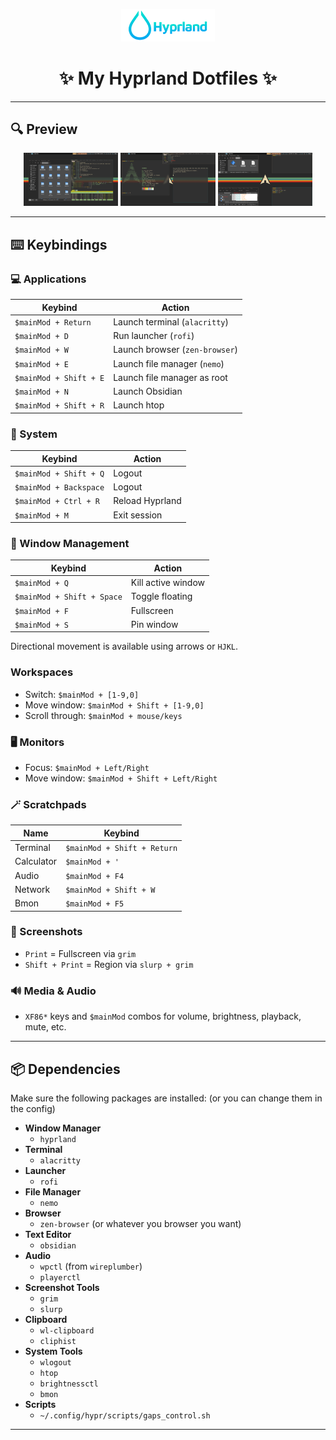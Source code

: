 <p align="center">
  <img src="https://raw.githubusercontent.com/hyprwm/Hyprland/refs/heads/main/assets/header.svg" width="150" alt="Hyprland Logo">
</p>

<h1 align="center">✨ My Hyprland Dotfiles ✨</h1>

---

## 🔍 Preview

<div align="center">
  <img src="previews/preview1.png" width="30%">
  <img src="previews/preview2.png" width="30%">
  <img src="previews/preview3.png" width="30%">
</div>

---

## ⌨️ Keybindings

### 💻 Applications
| Keybind                 | Action                          |
|------------------------|----------------------------------|
| `$mainMod + Return`    | Launch terminal (`alacritty`)    |
| `$mainMod + D`         | Run launcher (`rofi`)            |
| `$mainMod + W`         | Launch browser (`zen-browser`)   |
| `$mainMod + E`         | Launch file manager (`nemo`)     |
| `$mainMod + Shift + E` | Launch file manager as root      |
| `$mainMod + N`         | Launch Obsidian                  |
| `$mainMod + Shift + R` | Launch htop                      |

### 🔄 System
| Keybind                     | Action              |
|----------------------------|---------------------|
| `$mainMod + Shift + Q`     | Logout              |
| `$mainMod + Backspace`     | Logout              |
| `$mainMod + Ctrl + R`      | Reload Hyprland     |
| `$mainMod + M`             | Exit session        |

### 🧱 Window Management
| Keybind                  | Action               |
|-------------------------|----------------------|
| `$mainMod + Q`          | Kill active window   |
| `$mainMod + Shift + Space` | Toggle floating  |
| `$mainMod + F`          | Fullscreen           |
| `$mainMod + S`          | Pin window           |



Directional movement is available using arrows or `HJKL`.

### Workspaces
- Switch: `$mainMod + [1-9,0]`
- Move window: `$mainMod + Shift + [1-9,0]`
- Scroll through: `$mainMod + mouse/keys`

### 🖥️ Monitors
- Focus: `$mainMod + Left/Right`
- Move window: `$mainMod + Shift + Left/Right`

### 🪄 Scratchpads
| Name     | Keybind                      |
|----------|------------------------------|
| Terminal | `$mainMod + Shift + Return`  |
| Calculator | `$mainMod + '`             |
| Audio    | `$mainMod + F4`              |
| Network  | `$mainMod + Shift + W`       |
| Bmon     | `$mainMod + F5`              |

### 📸 Screenshots
- `Print` = Fullscreen via `grim`
- `Shift + Print` = Region via `slurp + grim`

### 🔊 Media & Audio
- `XF86*` keys and `$mainMod` combos for volume, brightness, playback, mute, etc.

---

## 📦 Dependencies

Make sure the following packages are installed: (or you can change them in the config)

- **Window Manager**
  - `hyprland`
- **Terminal**
  - `alacritty`
- **Launcher**
  - `rofi`
- **File Manager**
  - `nemo`
- **Browser**
  - `zen-browser` (or whatever you browser you want)
- **Text Editor**
  - `obsidian`
- **Audio**
  - `wpctl` (from `wireplumber`)
  - `playerctl`
- **Screenshot Tools**
  - `grim`
  - `slurp`
- **Clipboard**
  - `wl-clipboard`
  - `cliphist`
- **System Tools**
  - `wlogout`
  - `htop`
  - `brightnessctl`
  - `bmon`
- **Scripts**
  - `~/.config/hypr/scripts/gaps_control.sh`

---

